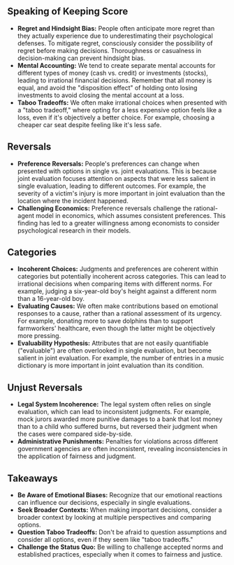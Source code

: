 ## Speaking of Keeping Score

* **Regret and Hindsight Bias:** People often anticipate more regret than they actually experience due to underestimating their psychological defenses. To mitigate regret, consciously consider the possibility of regret before making decisions. Thoroughness or casualness in decision-making can prevent hindsight bias.
* **Mental Accounting:** We tend to create separate mental accounts for different types of money (cash vs. credit) or investments (stocks), leading to irrational financial decisions. Remember that all money is equal, and avoid the "disposition effect" of holding onto losing investments to avoid closing the mental account at a loss.
* **Taboo Tradeoffs:**  We often make irrational choices when presented with a "taboo tradeoff," where opting for a less expensive option feels like a loss, even if it's objectively a better choice. For example, choosing a cheaper car seat despite feeling like it's less safe.

## Reversals

* **Preference Reversals:** People's preferences can change when presented with options in single vs. joint evaluations. This is because joint evaluation focuses attention on aspects that were less salient in single evaluation, leading to different outcomes. For example, the severity of a victim's injury is more important in joint evaluation than the location where the incident happened.
* **Challenging Economics:** Preference reversals challenge the rational-agent model in economics, which assumes consistent preferences. This finding has led to a greater willingness among economists to consider psychological research in their models.

## Categories

* **Incoherent Choices:** Judgments and preferences are coherent within categories but potentially incoherent across categories. This can lead to irrational decisions when comparing items with different norms. For example, judging a six-year-old boy's height against a different norm than a 16-year-old boy.
* **Evaluating Causes:**  We often make contributions based on emotional responses to a cause, rather than a rational assessment of its urgency. For example, donating more to save dolphins than to support farmworkers' healthcare, even though the latter might be objectively more pressing.
* **Evaluability Hypothesis:**  Attributes that are not easily quantifiable ("evaluable") are often overlooked in single evaluation, but become salient in joint evaluation. For example, the number of entries in a music dictionary is more important in joint evaluation than its condition.

## Unjust Reversals

* **Legal System Incoherence:** The legal system often relies on single evaluation, which can lead to inconsistent judgments. For example, mock jurors awarded more punitive damages to a bank that lost money than to a child who suffered burns, but reversed their judgment when the cases were compared side-by-side.
* **Administrative Punishments:** Penalties for violations across different government agencies are often inconsistent, revealing inconsistencies in the application of fairness and judgment.

## **Takeaways**

* **Be Aware of Emotional Biases:**  Recognize that our emotional reactions can influence our decisions, especially in single evaluations.
* **Seek Broader Contexts:** When making important decisions, consider a broader context by looking at multiple perspectives and comparing options. 
* **Question Taboo Tradeoffs:**  Don't be afraid to question assumptions and consider all options, even if they seem like "taboo tradeoffs." 
* **Challenge the Status Quo:** Be willing to challenge accepted norms and established practices, especially when it comes to fairness and justice.